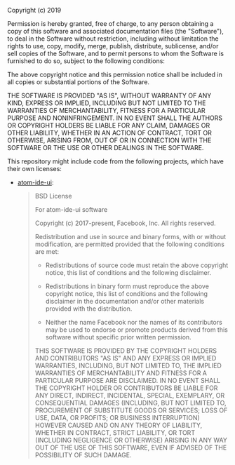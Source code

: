 Copyright (c) 2019

Permission is hereby granted, free of charge, to any person obtaining
a copy of this software and associated documentation files (the
"Software"), to deal in the Software without restriction, including
without limitation the rights to use, copy, modify, merge, publish,
distribute, sublicense, and/or sell copies of the Software, and to
permit persons to whom the Software is furnished to do so, subject to
the following conditions:

The above copyright notice and this permission notice shall be
included in all copies or substantial portions of the Software.

THE SOFTWARE IS PROVIDED "AS IS", WITHOUT WARRANTY OF ANY KIND,
EXPRESS OR IMPLIED, INCLUDING BUT NOT LIMITED TO THE WARRANTIES OF
MERCHANTABILITY, FITNESS FOR A PARTICULAR PURPOSE AND
NONINFRINGEMENT. IN NO EVENT SHALL THE AUTHORS OR COPYRIGHT HOLDERS BE
LIABLE FOR ANY CLAIM, DAMAGES OR OTHER LIABILITY, WHETHER IN AN ACTION
OF CONTRACT, TORT OR OTHERWISE, ARISING FROM, OUT OF OR IN CONNECTION
WITH THE SOFTWARE OR THE USE OR OTHER DEALINGS IN THE SOFTWARE.

This repository might include code from the following projects, which have their own licenses:
- [atom-ide-ui](https://github.com/facebookarchive/atom-ide-ui/blob/master/LICENSE):
  > BSD License
  > 
  > For atom-ide-ui software
  > 
  > Copyright (c) 2017-present, Facebook, Inc. All rights reserved.
  > 
  > Redistribution and use in source and binary forms, with or without modification,
  > are permitted provided that the following conditions are met:
  > 
  >  * Redistributions of source code must retain the above copyright notice, this
  >    list of conditions and the following disclaimer.
  > 
  >  * Redistributions in binary form must reproduce the above copyright notice,
  >    this list of conditions and the following disclaimer in the documentation
  >    and/or other materials provided with the distribution.
  > 
  >  * Neither the name Facebook nor the names of its contributors may be used to
  >    endorse or promote products derived from this software without specific
  >    prior written permission.
  > 
  > THIS SOFTWARE IS PROVIDED BY THE COPYRIGHT HOLDERS AND CONTRIBUTORS "AS IS" AND
  > ANY EXPRESS OR IMPLIED WARRANTIES, INCLUDING, BUT NOT LIMITED TO, THE IMPLIED
  > WARRANTIES OF MERCHANTABILITY AND FITNESS FOR A PARTICULAR PURPOSE ARE
  > DISCLAIMED. IN NO EVENT SHALL THE COPYRIGHT HOLDER OR CONTRIBUTORS BE LIABLE FOR
  > ANY DIRECT, INDIRECT, INCIDENTAL, SPECIAL, EXEMPLARY, OR CONSEQUENTIAL DAMAGES
  > (INCLUDING, BUT NOT LIMITED TO, PROCUREMENT OF SUBSTITUTE GOODS OR SERVICES;
  > LOSS OF USE, DATA, OR PROFITS; OR BUSINESS INTERRUPTION) HOWEVER CAUSED AND ON
  > ANY THEORY OF LIABILITY, WHETHER IN CONTRACT, STRICT LIABILITY, OR TORT
  > (INCLUDING NEGLIGENCE OR OTHERWISE) ARISING IN ANY WAY OUT OF THE USE OF THIS
  > SOFTWARE, EVEN IF ADVISED OF THE POSSIBILITY OF SUCH DAMAGE.
